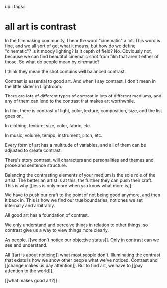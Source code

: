 up:: 
tags:: 

# all art is contrast



In the filmmaking community, I hear the word "cinematic" a lot. This word is fine, and we all sort of get what it means, but how do we define "cinematic"? Is it moody lighting? Is it depth of field? No. Obviously not, because we can find beautiful cinematic shot from film that aren't either of those. So what do people mean by cinematic?

I think they mean the shot contains well balanced contrast.

Contrast is essential to good art. And when I say contrast, I don't mean in the little slider in Lightroom. 

There are lots of different types of contrast in lots of different mediums, and any of them can lend to the contrast that makes art worthwhile.

In film, there is contrast of light, color, texture, composition, size, and the list goes on.

In clothing, texture, size, color, fabric, etc.

In music, volume, tempo, instrument, pitch, etc.

Every form of art has a multitude of variables, and all of them can be adjusted to create contrast. 

There's story contrast, will characters and personalities and themes and prose and sentence structure.

Balancing the contrasting elements of your medium is the sole role of the artist. The better an artist is at this, the further they can push their craft. This is why [[less is only more when you know what more is]]. 

We have to push our craft to the point of not being good anymore, and then it back in. This is how we find our true boundaries, not ones we set internally and arbitrarily.

All good art has a foundation of contrast.

We only understand and perceive things in relation to other things, so contrast give us a way to view things more clearly. 

As people. [[we don't notice our objective status]]. Only in contrast can we see and understand.

All [[art is about noticing]] what most people don't. Illuminating the contrast that exists is how we show other people what we've noticed. Contrast and [[change makes us pay attention]]. But to find art, we have to [[pay attention to the world]]. 


[[what makes good art?]]